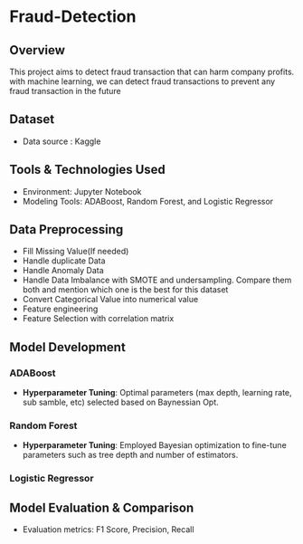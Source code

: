 # Fraud-Detection

## Overview
This project aims to detect fraud transaction that can harm company profits. with machine learning, we can detect fraud transactions to prevent any fraud transaction in the future

## Dataset
- Data source : Kaggle

## Tools & Technologies Used
- Environment: Jupyter Notebook
- Modeling Tools: ADABoost, Random Forest, and Logistic Regressor

## Data Preprocessing
- Fill Missing Value(If needed)
- Handle duplicate Data
- Handle Anomaly Data
- Handle Data Imbalance with SMOTE and undersampling. Compare them both and mention which one is the best for this dataset
- Convert Categorical Value into numerical value
- Feature engineering
- Feature Selection with correlation matrix

## Model Development

### ADABoost
- **Hyperparameter Tuning**: Optimal parameters (max depth, learning rate, sub samble, etc) selected based on Baynessian Opt.

### Random Forest
- **Hyperparameter Tuning**: Employed Bayesian optimization to fine-tune parameters such as tree depth and number of estimators.

### Logistic Regressor

## Model Evaluation & Comparison
- Evaluation metrics: F1 Score, Precision, Recall

